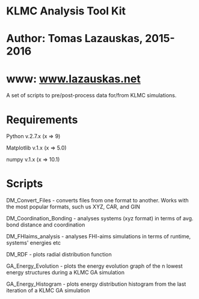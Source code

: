 # KLMC Analysis Tool Kit
# Author: Tomas Lazauskas, 2015-2016
# www: www.lazauskas.net

A set of scripts to pre/post-process data for/from KLMC simulations.

# Requirements 
Python v.2.7.x (x => 9)

Matplotlib v.1.x (x => 5.0)

numpy v.1.x (x => 10.1)

# Scripts
DM_Convert_Files - converts files from one format to another. Works with the most popular formats, such us XYZ, CAR, and GIN

DM_Coordination_Bonding - analyses systems (xyz format) in terms of avg. bond distance and coordination

DM_FHIaims_analysis - analyses FHI-aims simulations in terms of runtime, systems' energies etc

DM_RDF - plots radial distribution function

GA_Energy_Evolution - plots the energy evolution graph of the n lowest energy structures during a KLMC GA simulation

GA_Energy_Histogram - plots energy distribution histogram from the last iteration of a KLMC GA simulation

